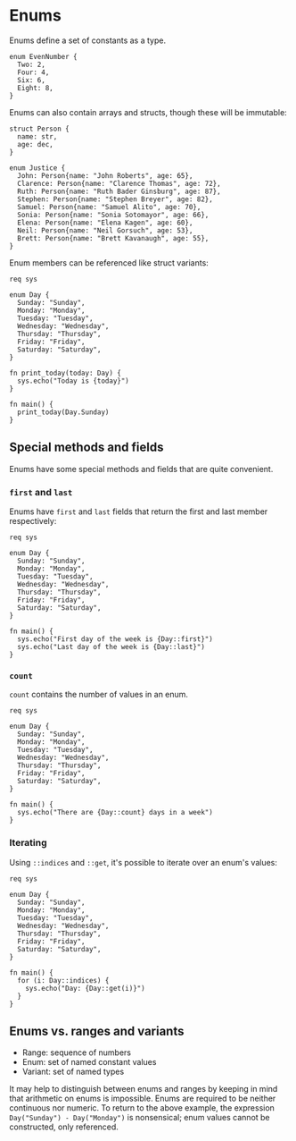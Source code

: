 # Enums

Enums define a set of constants as a type.

```sylva
enum EvenNumber {
  Two: 2,
  Four: 4,
  Six: 6,
  Eight: 8,
}
```

Enums can also contain arrays and structs, though these will be immutable:

```sylva
struct Person {
  name: str,
  age: dec,
}

enum Justice {
  John: Person{name: "John Roberts", age: 65},
  Clarence: Person{name: "Clarence Thomas", age: 72},
  Ruth: Person{name: "Ruth Bader Ginsburg", age: 87},
  Stephen: Person{name: "Stephen Breyer", age: 82},
  Samuel: Person{name: "Samuel Alito", age: 70},
  Sonia: Person{name: "Sonia Sotomayor", age: 66},
  Elena: Person{name: "Elena Kagen", age: 60},
  Neil: Person{name: "Neil Gorsuch", age: 53},
  Brett: Person{name: "Brett Kavanaugh", age: 55},
}
```

Enum members can be referenced like struct variants:

```sylva
req sys

enum Day {
  Sunday: "Sunday",
  Monday: "Monday",
  Tuesday: "Tuesday",
  Wednesday: "Wednesday",
  Thursday: "Thursday",
  Friday: "Friday",
  Saturday: "Saturday",
}

fn print_today(today: Day) {
  sys.echo("Today is {today}")
}

fn main() {
  print_today(Day.Sunday)
}
```

## Special methods and fields

Enums have some special methods and fields that are quite convenient.

### `first` and `last`

Enums have `first` and `last` fields that return the first and last member
respectively:

```sylva
req sys

enum Day {
  Sunday: "Sunday",
  Monday: "Monday",
  Tuesday: "Tuesday",
  Wednesday: "Wednesday",
  Thursday: "Thursday",
  Friday: "Friday",
  Saturday: "Saturday",
}

fn main() {
  sys.echo("First day of the week is {Day::first}")
  sys.echo("Last day of the week is {Day::last}")
}
```

### `count`

`count` contains the number of values in an enum.

```sylva
req sys

enum Day {
  Sunday: "Sunday",
  Monday: "Monday",
  Tuesday: "Tuesday",
  Wednesday: "Wednesday",
  Thursday: "Thursday",
  Friday: "Friday",
  Saturday: "Saturday",
}

fn main() {
  sys.echo("There are {Day::count} days in a week")
}
```

### Iterating

Using `::indices` and `::get`, it's possible to iterate over an enum's values:

```sylva
req sys

enum Day {
  Sunday: "Sunday",
  Monday: "Monday",
  Tuesday: "Tuesday",
  Wednesday: "Wednesday",
  Thursday: "Thursday",
  Friday: "Friday",
  Saturday: "Saturday",
}

fn main() {
  for (i: Day::indices) {
    sys.echo("Day: {Day::get(i)}")
  }
}
```

## Enums vs. ranges and variants

- Range: sequence of numbers
- Enum: set of named constant values
- Variant: set of named types

It may help to distinguish between enums and ranges by keeping in mind that
arithmetic on enums is impossible. Enums are required to be neither continuous
nor numeric. To return to the above example, the expression `Day("Sunday") -
Day("Monday")` is nonsensical; enum values cannot be constructed, only
referenced.
